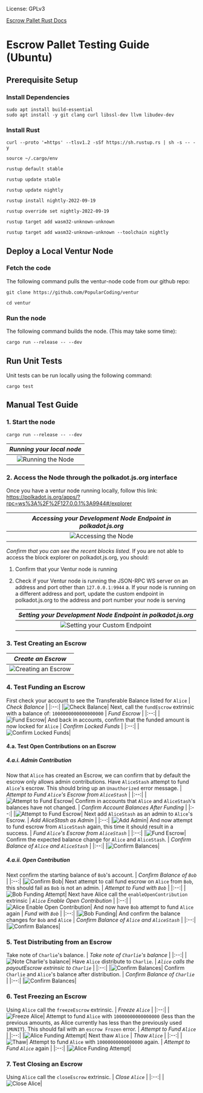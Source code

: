 License: GPLv3

[Escrow Pallet Rust Docs](https://docs.ventur.network/pallet_escrow/index.html)
# Escrow Pallet Testing Guide (Ubuntu)

## Prerequisite Setup
### Install Dependencies 
```
sudo apt install build-essential
sudo apt install -y git clang curl libssl-dev llvm libudev-dev
```

### Install Rust
```
curl --proto '=https' --tlsv1.2 -sSf https://sh.rustup.rs | sh -s -- -y

source ~/.cargo/env

rustup default stable

rustup update stable

rustup update nightly

rustup install nightly-2022-09-19 

rustup override set nightly-2022-09-19

rustup target add wasm32-unknown-unknown

rustup target add wasm32-unknown-unknown --toolchain nightly
```
## Deploy a Local Ventur Node
### Fetch the code
 The following command pulls the ventur-node code from our github repo:

```
git clone https://github.com/PopularCoding/ventur

cd ventur
 ```
 
 ### Run the node
 The following command builds the node. (This may take some time):
 ```
cargo run --release -- --dev
```

## Run Unit Tests
Unit tests can be run locally using the following command:
``` 
cargo test
``` 

## Manual Test Guide

### 1. Start the node
 ```
cargo run --release -- --dev
```

| _Running your local node_ |
|:--:|
|![Running the Node](docs/running-node.png)|

### 2. Access the Node through the polkadot.js.org interface
Once you have a ventur node running locally, follow this link:
https://polkadot.js.org/apps/?rpc=ws%3A%2F%2F127.0.0.1%3A9944#/explorer

| _Accessing your Development Node Endpoint in polkadot.js.org_ |
|:--:|
|![Accessing the Node](docs/access-polkadot-js-org.png)|

_Confirm that you can see the recent blocks listed._
If you are not able to access the block explorer on polkadot.js.org, you should:
1. Confirm that your Ventur node is running
2. Check if your Ventur node is running the JSON-RPC WS server on an address and port other than ```127.0.0.1:9944```
    a. If your node is running on a different address and port, update the custom endpoint in polkadot.js.org to the address and port number your node is serving

    | _Setting your Development Node Endpoint in polkadot.js.org_ |
    |:--:|
    |![Setting your Custom Endpoint](docs/setting-custom-endpoint.png)|

### 3. Test Creating an Escrow
| _Create an Escrow_ |
|:--:|
|![Creating an Escrow](docs/create-escrow.png)|
### 4. Test Funding an Escrow
First check your account to see the Transferable Balance listed for `Alice`
| _Check Balance_ |
|:--:|
|![Check Balance](docs/prefunding-balance.png)|
Next, call the `fundEscrow` extrinsic with a balance of:
 `1000000000000000000`
| _Fund Escrow_ |
|:--:|
|![Fund Escrow](docs/fund-escrow.png)|
And back in accounts, confirm that the funded amount is now locked for `Alice`
| _Confirm Locked Funds_ |
|:--:|
|![Confirm Locked Funds](docs/postfunding-escrow.png)|

#### 4.a. Test Open Contributions on an Escrow
##### 4.a.i. Admin Contribution
Now that `Alice` has created an Escrow, we can confirm that by default the escrow only allows admin contributions.
Have `AliceStash` attempt to fund `Alice`'s escrow.  This should bring up an `Unauthorized` error message.
| _Attempt to Fund `Alice`'s Escrow from `AliceStash`_ |
|:--:|
|![Attempt to Fund Escrow](docs/escrow-fund-attempt.png)|
Confirm in accounts that `Alice` and `AliceStash`'s balances have not changed.
| _Confirm Account Balances After Funding_ |
|:--:|
|![Attempt to Fund Escrow](docs/failed-fund-account-confirmation.png)|
Next add `AliceStash` as an admin to `Alice`'s Escrow.
| _Add AliceStash as Admin_ |
|:--:|
|![Add Admin](docs/add-admin.png)|
And now attempt to fund escrow from `AliceStash` again, this time it should result in a success.
| _Fund `Alice`'s Escrow from `AliceStash`_ |
|:--:|
|![Fund Escrow](docs/admin-fund-escrow.png)|
Confirm the expected balance change for `Alice` and `AliceStash`.
| _Confirm Balance of `Alice` and `AliceStash`_ |
|:--:|
|![Confirm Balances](docs/confirm-balances.png)|
##### 4.a.ii. Open Contribution
Next confirm the starting balance of `Bob`'s account.
| _Confirm Balance of `Bob`_ |
|:--:|
|![Confirm Bob](docs/confirm-bob.png)|
Next attempt to call fund escrow on `Alice` from `Bob`, this should fail as `Bob` is not an admin.
| _Attempt to Fund with `Bob`_ |
|:--:|
|![Bob Funding Attempt](docs/bob-fail-fund.png)|
Next have Alice call the `enableOpenContribution` extrinsic
| _`Alice` Enable Open Contribution_ |
|:--:|
|![Alice Enable Open Contribution](docs/enable-open.png)|
And now have `Bob` attempt to fund `Alice` again
| _Fund with `Bob`_ |
|:--:|
|![Bob Funding](docs/bob-open-fund.png)|
And confirm the balance changes for `Bob` and `Alice`
| _Confirm Balance of `Alice` and `AliceStash`_ |
|:--:|
|![Confirm Balances](docs/post-open-funding-balance.png)|
### 5. Test Distributing from an Escrow
Take note of `Charlie`'s balance.
| _Take note of `Charlie`'s balance_ |
|:--:|
|![Note Charlie's balance](docs/note-charlie.png)|
Have `Alice` distribute to `Charlie`.
| _`Alice` calls the payoutEscrow extrinsic to `Charlie`_ |
|:--:|
|![Confirm Balances](docs/payout-charlie.png)|
Confirm `Charlie` and `Alice`'s balance after distribution.
| _Confirm Balance of `Charlie`_ |
|:--:|
|![Confirm Balances](docs/account-charlie.png)|
### 6. Test Freezing an Escrow
Using `Alice` call the `freezeEscrow` extrinsic.
| _Freeze `Alice`_ |
|:--:|
|![Freeze Alice](docs/freeze-escrow.png)|
Attempt to fund `Alice` with `10000000000000000` (less than the previous amounts, as Alice currently has less than the previously used `1MUNIT`).  This should fail with an `escrow Frozen` error.
| _Attempt to Fund `Alice`_ |
|:--:|
|![Alice Funding Attempt](docs/alice-fail-fund.png)|
Next thaw `Alice`
| _Thaw `Alice`_ |
|:--:|
|![Thaw](docs/thaw-escrow.png)|
Attempt to fund `Alice` with `10000000000000000` again.
| _Attempt to Fund `Alice`_ again |
|:--:|
|![Alice Funding Attempt](docs/alice-fund.png)|
### 7. Test Closing an Escrow
Using `Alice` call the `closeEscrow` extrinsic.
| _Close `Alice`_ |
|:--:|
|![Close Alice](docs/close-escrow.png)|

